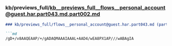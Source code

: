 ### kb/previews_full/kb__previews_full__flows__personal_account@guest.har.part043.md.part002.md

```md
### kb/previews_full/flows__personal_account@guest.har.part043.md (part 002)

```md
/gD+/v8AAQEAAP/+/gADAQMAAAIAAAL+AAD4/wEA8PX1AP///wABAgIA
```

```

```
